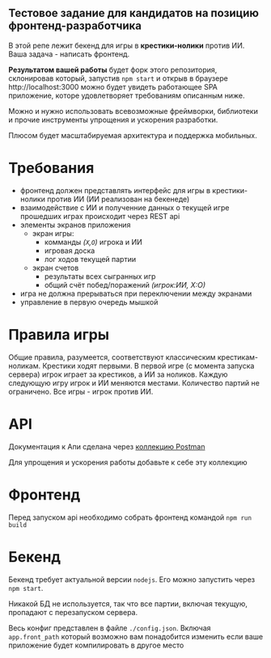 ## Тестовое задание для кандидатов на позицию фронтенд-разработчика

В этой репе лежит бекенд для игры в **крестики-нолики** против ИИ. Ваша задача - написать фронтенд.

**Результатом вашей работы** будет форк этого репозитория, склонировав который, запустив `npm start` и открыв в браузере http://localhost:3000 можно будет увидеть работающее SPA приложение, которе удовлетворяет требованиям описанным ниже.

Можно и нужно использовать всевозможные фреймворки, библиотеки и прочие инструменты упрощения и ускорения разработки.

Плюсом будет масштабируемая архитектура и поддержка мобильных.

# Требования

- фронтенд должен представлять интерфейс для игры в крестики-нолики против ИИ (ИИ реализован на бекенеде)
- взаимодействие с ИИ и полученние данных о текущей игре прошедших играх происходит через REST api
- элементы экранов приложения
  - экран игры:
    - комманды _(`X`,`O`)_ игрока и ИИ
    - игровая доска
    - лог ходов текущей партии
  - экран счетов
    - результаты всех сыгранных игр
    - общий счёт побед/поражений _(игрок:ИИ, Х:О)_
- игра не должна прерываться при переключении между экранами
- управление в первую очередь мышкой

# Правила игры

Общие правила, разумеется, соответствуют классическим крестикам-ноликам.
Крестики ходят первыми.
В первой игре (с момента запуска сервера) игрок играет за крестиков, а ИИ за ноликов.
Каждую следующую игру игрок и ИИ меняются местами.
Количество партий не ограничено.
Все игры - игрок против ИИ.

# API

Документация к Апи сделана через [коллекцию Postman](https://documenter.getpostman.com/view/1050162/frontend-testcase/7TFGFKr)

Для упрощения и ускорения работы добавьте к себе эту коллекцию

# Фронтенд

Перед запуском api необходимо собрать фронтенд командой `npm run build`

# Бекенд

Бекенд требует актуальной версии `nodejs`.
Его можно запустить через `npm start`.

Никакой БД не используется, так что все партии, включая текущую, пропадают с перезапуском сервера.

Весь конфиг представлен в файле `./config.json`. Включая `app.front_path` который возможно вам понадобится изменить если ваше приложение будет компилировать в другое место
